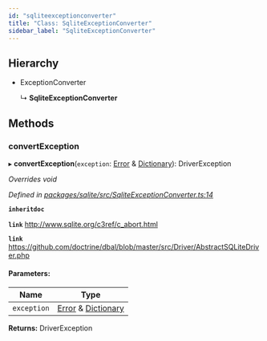 ```yaml
---
id: "sqliteexceptionconverter"
title: "Class: SqliteExceptionConverter"
sidebar_label: "SqliteExceptionConverter"
---
```


## Hierarchy

* ExceptionConverter

  ↳ **SqliteExceptionConverter**

## Methods

### convertException

▸ **convertException**(`exception`: [Error](driverexception.md#error) & [Dictionary](../index.md#dictionary)): DriverException

*Overrides void*

*Defined in [packages/sqlite/src/SqliteExceptionConverter.ts:14](https://github.com/mikro-orm/mikro-orm/blob/c7aaca40d/packages/sqlite/src/SqliteExceptionConverter.ts#L14)*

**`inheritdoc`** 

**`link`** http://www.sqlite.org/c3ref/c_abort.html

**`link`** https://github.com/doctrine/dbal/blob/master/src/Driver/AbstractSQLiteDriver.php

#### Parameters:

Name | Type |
------ | ------ |
`exception` | [Error](driverexception.md#error) & [Dictionary](../index.md#dictionary) |

**Returns:** DriverException
